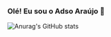 ### Olé! Eu sou o Adso Araújo 👋

![Anurag's GitHub stats](https://github-readme-stats.vercel.app/api?username=anuraghazra&theme=shadow_green_icons=true)
<!--
**AdsoAraujo/AdsoAraujo** is a ✨ _special_ ✨ repository because its `README.md` (this file) appears on your GitHub profile.

Here are some ideas to get you started:

- 🔭 I’m currently working on ...
- 🌱 I’m currently learning ...
- 👯 I’m looking to collaborate on ...
- 🤔 I’m looking for help with ...
- 💬 Ask me about ...
- 📫 How to reach me: ...
- 😄 Pronouns: ...
- ⚡ Fun fact: ...
-->
